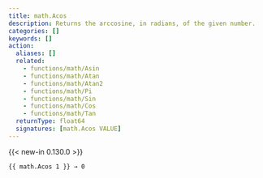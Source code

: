 ```yaml
---
title: math.Acos
description: Returns the arccosine, in radians, of the given number.
categories: []
keywords: []
action:
  aliases: []
  related:
    - functions/math/Asin
    - functions/math/Atan
    - functions/math/Atan2
    - functions/math/Pi
    - functions/math/Sin
    - functions/math/Cos
    - functions/math/Tan
  returnType: float64
  signatures: [math.Acos VALUE]
---
```


{{< new-in 0.130.0 >}}

```go-html-template
{{ math.Acos 1 }} → 0
```
